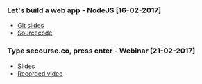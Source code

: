 
### Let's build a web app - NodeJS [16-02-2017]
- [Git slides](https://docs.google.com/presentation/d/1TOP7U0UyxWEtefn4530DXP3TkjlyPB3ohepAXRNljHI/edit?usp=sharing)
- [Sourcecode](https://github.com/alihassan0/NodeTutorial)


### Type secourse.co, press enter - Webinar [21-02-2017]
- [Slides](https://docs.google.com/presentation/d/1FhkbSFmAOvaUTQkZsPA1wlBtaGU0tS3p08PQhjdXFcA/edit?usp=sharing)
- [Recorded video](https://www.youtube.com/watch?v=xwu_EYcP5XQ)
